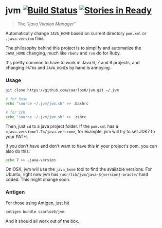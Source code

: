 # jvm  [![Build Status](https://travis-ci.org/caarlos0/jvm.svg?branch=master)](https://travis-ci.org/caarlos0/jvm) [![Stories in Ready](https://badge.waffle.io/caarlos0/jvm.png?label=ready&title=Ready)](https://waffle.io/caarlos0/jvm)

> The _"Java Version Manager"_

Automatically change `JAVA_HOME` based on current directory `pom.xml`
or `.java-version` files.

The philosophy behind this project is to simplify and automatize the `JAVA_HOME`
changing, much like `rbenv` and `rvm` do for Ruby.

It's pretty common to have to work in Java 6, 7 and 8 projects, and changing
`PATH`s and `JAVA_HOME`s by hand is annoying.

### Usage

```sh
git clone https://github.com/caarlos0/jvm.git ~/.jvm

# for bash
echo "source ~/.jvm/jvm.sh" >> .bashrc

# for zsh
echo "source ~/.jvm/jvm.sh" >> .zshrc
```

Then, just `cd` to a java project folder. If the `pom.xml`  has a
`<java.version>1.7</java.version>`, for example, jvm will try to
set JDK7 to your PATH.

If you don't have and don't want to have this in your project's pom,
you can also do this:

```sh
echo 7 >> .java-version
```

On OSX, jvm will use the `java_home` tool to find the available versions. For
Ubuntu, right now jvm has `/usr/lib/jvm/java-${version}-oracle/` hard coded.
This might change soon.

### Antigen

For those using Antigen, just hit

```sh
antigen bundle caarlos0/jvm
```

And it should all work out of the box.
